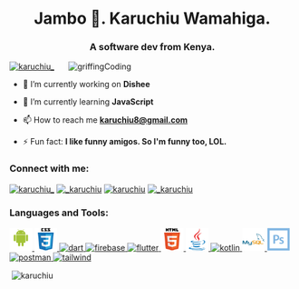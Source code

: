 <h1 align="center">Jambo 👋. Karuchiu Wamahiga.</h1>
<h3 align="center">A software dev from Kenya.</h3>
<img align="right" alt="griffingCoding" width="400" src="https://media.tenor.com/yiaAYqLlJfoAAAAC/software-engineer-develop.gif">

[comment]: <img align="right" alt="griffingCoding" width="200" src="https://media.tenor.com/fJAoBHWymY4AAAAC/do-not-touch-it-programmer.gif">
[comment]: <img align="right" alt="griffingCoding" width="200" src="https://media.tenor.com/pDcT0vYOdckAAAAC/coding-3lines.gif">
[comment]: <img align="right" alt="griffingCoding" width="200" src="https://media.tenor.com/bQCHJwgCNuMAAAAC/kitten-cat.gif">

<p align="left"> <a href="https://twitter.com/karuchiu_" target="blank"><img src="https://img.shields.io/twitter/follow/karuchiu_?logo=twitter&style=for-the-badge" alt="karuchiu_" /></a> </p>

- 🔭 I’m currently working on **Dishee**

- 🌱 I’m currently learning **JavaScript**

- 📫 How to reach me **karuchiu8@gmail.com**

- ⚡ Fun fact: **I like funny amigos. So I'm funny too, LOL.**

<h3 align="left">Connect with me:</h3>
<p align="left">
<a href="https://twitter.com/karuchiu_" target="blank"><img align="center" src="https://raw.githubusercontent.com/rahuldkjain/github-profile-readme-generator/master/src/images/icons/Social/twitter.svg" alt="karuchiu_" height="30" width="40" /></a>
<a href="https://instagram.com/_karuchiu" target="blank"><img align="center" src="https://raw.githubusercontent.com/rahuldkjain/github-profile-readme-generator/master/src/images/icons/Social/instagram.svg" alt="_karuchiu" height="30" width="40" /></a>
<a href="https://www.youtube.com/c/karuchiu" target="blank"><img align="center" src="https://raw.githubusercontent.com/rahuldkjain/github-profile-readme-generator/master/src/images/icons/Social/youtube.svg" alt="karuchiu" height="30" width="40" /></a>
<a href="https://discord.gg/_karuchiu" target="blank"><img align="center" src="https://raw.githubusercontent.com/rahuldkjain/github-profile-readme-generator/master/src/images/icons/Social/discord.svg" alt="_karuchiu" height="30" width="40" /></a>
</p>

<h3 align="left">Languages and Tools:</h3>
<p align="left"> <a href="https://developer.android.com" target="_blank" rel="noreferrer"> <img src="https://raw.githubusercontent.com/devicons/devicon/master/icons/android/android-original-wordmark.svg" alt="android" width="40" height="40"/> </a> <a href="https://www.w3schools.com/css/" target="_blank" rel="noreferrer"> <img src="https://raw.githubusercontent.com/devicons/devicon/master/icons/css3/css3-original-wordmark.svg" alt="css3" width="40" height="40"/> </a> <a href="https://dart.dev" target="_blank" rel="noreferrer"> <img src="https://www.vectorlogo.zone/logos/dartlang/dartlang-icon.svg" alt="dart" width="40" height="40"/> </a> <a href="https://firebase.google.com/" target="_blank" rel="noreferrer"> <img src="https://www.vectorlogo.zone/logos/firebase/firebase-icon.svg" alt="firebase" width="40" height="40"/> </a> <a href="https://flutter.dev" target="_blank" rel="noreferrer"> <img src="https://www.vectorlogo.zone/logos/flutterio/flutterio-icon.svg" alt="flutter" width="40" height="40"/> </a> <a href="https://www.w3.org/html/" target="_blank" rel="noreferrer"> <img src="https://raw.githubusercontent.com/devicons/devicon/master/icons/html5/html5-original-wordmark.svg" alt="html5" width="40" height="40"/> </a> <a href="https://www.java.com" target="_blank" rel="noreferrer"> <img src="https://raw.githubusercontent.com/devicons/devicon/master/icons/java/java-original.svg" alt="java" width="40" height="40"/> </a> <a href="https://kotlinlang.org" target="_blank" rel="noreferrer"> <img src="https://www.vectorlogo.zone/logos/kotlinlang/kotlinlang-icon.svg" alt="kotlin" width="40" height="40"/> </a> <a href="https://www.mysql.com/" target="_blank" rel="noreferrer"> <img src="https://raw.githubusercontent.com/devicons/devicon/master/icons/mysql/mysql-original-wordmark.svg" alt="mysql" width="40" height="40"/> </a> <a href="https://www.photoshop.com/en" target="_blank" rel="noreferrer"> <img src="https://raw.githubusercontent.com/devicons/devicon/master/icons/photoshop/photoshop-line.svg" alt="photoshop" width="40" height="40"/> </a> <a href="https://postman.com" target="_blank" rel="noreferrer"> <img src="https://www.vectorlogo.zone/logos/getpostman/getpostman-icon.svg" alt="postman" width="40" height="40"/> </a> <a href="https://tailwindcss.com/" target="_blank" rel="noreferrer"> <img src="https://www.vectorlogo.zone/logos/tailwindcss/tailwindcss-icon.svg" alt="tailwind" width="40" height="40"/> </a> </p>

<p>&nbsp;<img align="center" src="https://github-readme-stats.vercel.app/api?username=karuchiu&show_icons=true&locale=en" alt="karuchiu" /></p>


